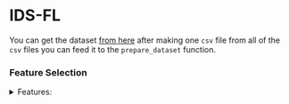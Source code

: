 # IDS-FL

You can get the dataset [from here](https://www.unb.ca/cic/datasets/ids-2017.html)
after making one `csv` file from all of the `csv` files you can feed it to the `prepare_dataset` function.

### Feature Selection
<details>
<summary>Features:</summary>

we select the features according to [this study](https://www.scitepress.org/Link.aspx?doi=10.5220/0006639801080116) for [this dataset](https://www.unb.ca/cic/datasets/ids-2017.html)

#### The selected features are:

- For DoS GoldenEye Attack:
  - Bwd Packet Length Std
  - Flow IAT Min
  - Fwd IAT Min
  - Flow IAT Mean
- For DoS Hulk Attack:
  - Bwd Packet Len Std
  - Flow Duration
  - Flow IAT Std
- For DoS Slowhttp Attack:
  - Flow Duration
  - Active Min
  - Active Mean
  - Flow IAT Std
- For DoS slowloris arrack:
  - Flow Duration
  - Flow IAT Min
  - Bwd IAT Mean
  - Flow IAT Mean
- For DDoS Attack:
  - Bwd Packet Len Std
  - Avg Packet Size
  - Flow Duration
  - Flow IAT Std
</details>
